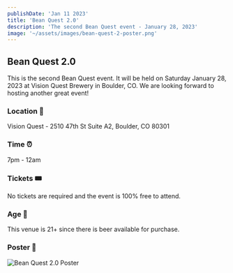 ```yaml
---
publishDate: 'Jan 11 2023'
title: 'Bean Quest 2.0'
description: 'The second Bean Quest event - January 28, 2023'
image: '~/assets/images/bean-quest-2-poster.png'
---
```


## Bean Quest 2.0

This is the second Bean Quest event. It will be held on Saturday January 28, 2023 at Vision Quest Brewery in Boulder, CO. We are looking forward to hosting another great event!

### Location 📍

Vision Quest - 2510 47th St Suite A2, Boulder, CO 80301

### Time ⏰

7pm - 12am

### Tickets 🎟

No tickets are required and the event is 100% free to attend.

### Age 🍺

This venue is 21+ since there is beer available for purchase.

### Poster 🎨

![Bean Quest 2.0 Poster](@astroimage/assets/images/bean-quest-2-poster.png)

